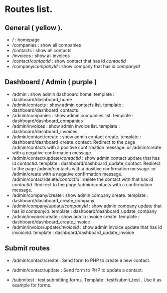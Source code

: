 # Routes list.

## General ( yellow ).

- / : homepage
- /companies : show all companies
- /contacts : show all contacts
- /invoices : show all invoices
- /contact/*contactId* : show contact that has id *contactId*
- /company/*companyId* : show company that has id *companyId*

## Dashboard / Admin ( purple )

- /admin : show admin dashboard home. template : dashboard/dashboard_home
- /admin/contacts : show admin contacts list. template : dashboard/dashboard_contacts
- /admin/companies : show admin companies list. template : dashboard/dashboard_companies
- /admin/invoices : show admin invoice list. template : dashboard/dashboard_invoices
- /admin/contact/create : show admin contact create. template : dashboard/dashboard_create_contact. Redirect to the page /admin/contacts with a positive confirmation message. or /admin/create with a negative confirmation message.
- /admin/contact/update/*contactId* : show admin contact update that has id *contactId*. template : dashboard/dashboard_update_contact. Redirect to the page /admin/contacts with a positive confirmation message. or /admin/create with a negative confirmation message.
  /admin/contact/delete/*contactId* : delete the contact with that has id *contactId*. Redirect to the page /admin/contacts with a confirmation message.
- /admin/company/create : show admin company create. template : dashboard/dashboard_create_company
- /admin/company/update/*companyId* : show admin company update that has id *companyId*. template : dashboard/dashboard_update_company
- /admin/invoice/create : show admin invoice create. template : dashboard/dashboard_create_invoice
- /admin/invoice/update/*invoiceId* : show admin invoice update that has id *invoiceId*. template : dashboard/dashboard_update_invoice

## Submit routes

- /admin/contact/create : Send form to PHP to create a new contact.
- /admin/contact/update : Send form to PHP to update a contact.

- /submitest : test submitting forms. Template : test/submit_test . Use it as example for forms.